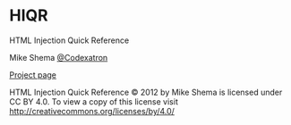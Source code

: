 HIQR
====

HTML Injection Quick Reference

Mike Shema [@Codexatron](https://twitter.com/Codexatron)

[Project page](https://mutantzombie.github.io/HIQR/hiqr.html)

HTML Injection Quick Reference © 2012 by Mike Shema is licensed under CC BY 4.0. To view a copy of this license visit http://creativecommons.org/licenses/by/4.0/
